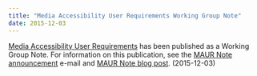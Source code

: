 ```yaml
---
title: "Media Accessibility User Requirements Working Group Note"
date: 2015-12-03
---
```

<p><a href="http://www.w3.org/TR/media-accessibility-reqs/">Media Accessibility User Requirements</a> has been published as a Working Group Note. For information on this publication, see the <a href="https://lists.w3.org/Archives/Public/w3c-wai-ig/2015OctDec/0072.html">MAUR Note announcement</a> e-mail and <a href="https://www.w3.org/blog/2015/12/media-accessibility-user-requirements-is-a-w3c-note">MAUR Note blog post</a>. (<span class="date">2015-12-03</span>)</p>